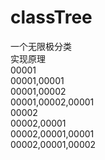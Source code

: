 # classTree
一个无限极分类<br>
实现原理 <br>
00001<br>
00001,00001<br>
00001,00002<br>
00001,00002,00001<br>
00002<br>
00002,00001<br>
00002,00001,00001<br>
00002,00001,00002<br>

